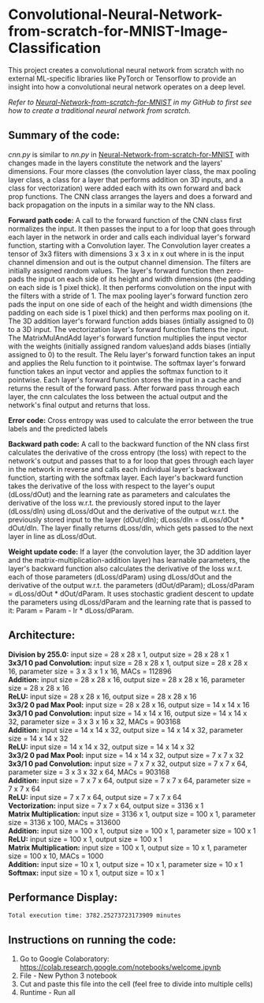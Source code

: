 # Convolutional-Neural-Network-from-scratch-for-MNIST-Image-Classification
This project creates a convolutional neural network from scratch with no external ML-specific libraries like PyTorch or Tensorflow to provide an insight into how a convolutional neural network operates on a deep level.  
  
_Refer to [Neural-Network-from-scratch-for-MNIST](https://github.com/raisaat/Neural-Network-from-scratch-for-MNIST) in my GitHub to first see how to create a traditional neural network from scratch._


## Summary of the code:
_cnn.py_ is similar to _nn.py_ in [Neural-Network-from-scratch-for-MNIST](https://github.com/raisaat/Neural-Network-from-scratch-for-MNIST) with changes made in the layers constitute the network and the layers' dimensions. Four more classes (the convolution layer class, the max pooling layer class, a class for a layer that performs addition on 3D inputs, and a class for vectorization) were added each with its own forward and back prop functions. The CNN class arranges the layers and does a forward and back propagation on the inputs in a similar way to the NN class.

**Forward path code:** A call to the forward function of the CNN class first normalizes the input. It then passes the input to a for loop that goes through each layer in the network in order and calls each individual layer's forward function, starting with a Convolution layer. The Convolution layer creates a tensor of 3x3 fliters with dimensions 3 x 3 x in x out where in is the input channel dimension and out is the output channel dimension. The filters are initially assigned random values. The layer's forward function then zero-pads the input on each side of its height and width dimensions (the padding on each side is 1 pixel thick). It then performs convolution on the input with the filters with a stride of 1. The max pooling layer's forward function zero pads the input on one side of each of the height and width dimensions (the padding on each side is 1 pixel thick) and then performs max pooling on it. The 3D addition layer's forward function adds biases (intially assigned to 0) to a 3D input. The vectorization layer's forward function flattens the input. The MatrixMulAndAdd layer's forward function multiplies the input vector with the weights (initially assigned random values)and adds biases (intially assigned to 0) to the result. The Relu layer's forward function takes an input and applies the Relu function to it pointwise. The softmax layer's forward function takes an input vector and  applies the softmax function to it pointwise. Each layer's forward function stores the input in a cache and returns the result of the forward pass. After forward pass through each layer, the cnn calculates the loss between the actual output and the network's final output and returns that loss.

**Error code:** Cross entropy was used to calculate the error between the true labels and the predicted labels

**Backward path code:** A call to the backward function of the NN class first calculates the derivative of the cross entropy (the loss) with repect to the network's output and passes that to a for loop that goes through each layer in the network in reverse and calls each individual layer's backward function, starting with the softmax layer. Each layer's backward function takes the derivative of the loss with respect to the layer's ouput (dLoss/dOut) and the learning rate as parameters and calculates the derivative of the loss w.r.t. the previously stored input to the layer (dLoss/dIn) using dLoss/dOut and the derivative of the output w.r.t. the previously stored input to the layer (dOut/dIn); dLoss/dIn = dLoss/dOut * dOut/dIn. The layer finally returns dLoss/dIn, which gets passed to the next layer in line as dLoss/dOut. 

**Weight update code:** If a layer (the convolution layer, the 3D addition layer and the matrix-multiplication-addition layer) has learnable parameters, the layer's backward function also calculates the derivative of the loss w.r.t. each of those parameters (dLoss/dParam) using dLoss/dOut and the derivative of the output w.r.t. the parameters (dOut/dParam); dLoss/dParam = dLoss/dOut * dOut/dParam. It uses stochastic gradient descent to update the parameters using dLoss/dParam and the learning rate that is passed to it: 
Param = Param - lr * dLoss/dParam.

## Architecture:

 **Division by 255.0:** input size = 28 x 28 x 1, output size = 28 x 28 x 1  
 **3x3/1 0 pad Convolution:** input size = 28 x 28 x 1, output size = 28 x 28 x 16, parameter size = 3 x 3 x 1 x 16, MACs = 112896  
 **Addition:** input size = 28 x 28 x 16, output size = 28 x 28 x 16, parameter size = 28 x 28 x 16  
 **ReLU:** input size = 28 x 28 x 16, output size = 28 x 28 x 16  
 **3x3/2 0 pad Max Pool:** input size = 28 x 28 x 16, output size = 14 x 14 x 16  
 **3x3/1 0 pad Convolution:** input size = 14 x 14 x 16, output size = 14 x 14 x 32, parameter size = 3 x 3 x 16 x 32, MACs = 903168  
 **Addition:** input size = 14 x 14 x 32, output size = 14 x 14 x 32, parameter size = 14 x 14 x 32  
 **ReLU:** input size = 14 x 14 x 32, output size = 14 x 14 x 32  
 **3x3/2 0 pad Max Pool:** input size = 14 x 14 x 32, output size = 7 x 7 x 32  
 **3x3/1 0 pad Convolution:** input size = 7 x 7 x 32, output size = 7 x 7 x 64, parameter size = 3 x 3 x 32 x 64, MACs = 903168  
 **Addition:** input size = 7 x 7 x 64, output size = 7 x 7 x 64, parameter size = 7 x 7 x 64  
 **ReLU:** input size = 7 x 7 x 64, output size = 7 x 7 x 64  
 **Vectorization:** input size = 7 x 7 x 64, output size = 3136 x 1  
 **Matrix Multiplication:** input size = 3136 x 1, output size = 100 x 1, parameter size = 3136 x 100, MACs = 313600  
 **Addition:** input size = 100 x 1, output size = 100 x 1, parameter size = 100 x 1  
 **ReLU:** input size = 100 x 1, output size = 100 x 1  
 **Matrix Multiplication:** input size = 100 x 1, output size = 10 x 1, parameter size = 100 x 10, MACs = 1000  
 **Addition:** input size = 10 x 1, output size = 10 x 1, parameter size = 10 x 1  
 **Softmax:** input size = 10 x 1, output size = 10 x 1
 
 ## Performance Display:
 `Total execution time: 3782.25273723173909 minutes`

## Instructions on running the code:

1. Go to Google Colaboratory: https://colab.research.google.com/notebooks/welcome.ipynb
2. File - New Python 3 notebook
3. Cut and paste this file into the cell (feel free to divide into multiple cells)
4. Runtime - Run all
